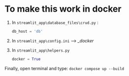 # To make this work in docker
1. In `streamlit_app\database_files\crud.py` : 
    ```python
    db_host = 'db'
    ```

2. In `streamlit_app\config.ini` --> *_docker*
3. In ``streamlit_app\helpers.py``
    ```python
    docker = True
    ```

Finally, open terminal and type:
    ```
    docker compose up --build
    ```